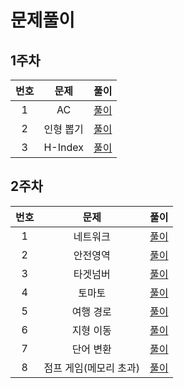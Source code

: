 # 문제풀이

## 1주차
| 번호                            | 문제                                 | 풀이                                  | 
|:------------------------------:|:---------------------------------:|:---------------------------------:|
|1   |AC |[풀이](Stack_Queue/AC/AC/main.cpp) |
|2   |인형 뽑기 |[풀이](Stack_Queue/DrawingDoll/DrawingDoll/main.cpp) |
|3   |H-Index |[풀이](Stack_Queue/HIndex/HIndex/main.cpp) |

## 2주차
| 번호                            | 문제                                 | 풀이                                  | 
|:------------------------------:|:---------------------------------:|:---------------------------------:|
|1   |네트워크 |[풀이](BFS_DFS/Network/Network/main.cpp) |
|2   |안전영역 |[풀이](BFS_DFS/SafeArea/SafeArea/main.cpp) |
|3   |타겟넘버 |[풀이](BFS_DFS/TargetNumb/TargetNumb/main.cpp) |
|4   |토마토 |[풀이](BFS_DFS/Tomato/Tomato/main.cpp) |
|5   |여행 경로 |[풀이](BFS_DFS/TravelRoute/TravelRoute/main.cpp) |
|6   |지형 이동 |[풀이](BFS_DFS/moveTerrain/moveTerrain/main.cpp) |  
|7   |단어 변환 |[풀이](BFS_DFS/TransferWord/TransferWord/main.cpp) |  
|8   |점프 게임(메모리 초과) |[풀이](BFS_DFS/JumpGame/JumpGame/main.cpp) |  




